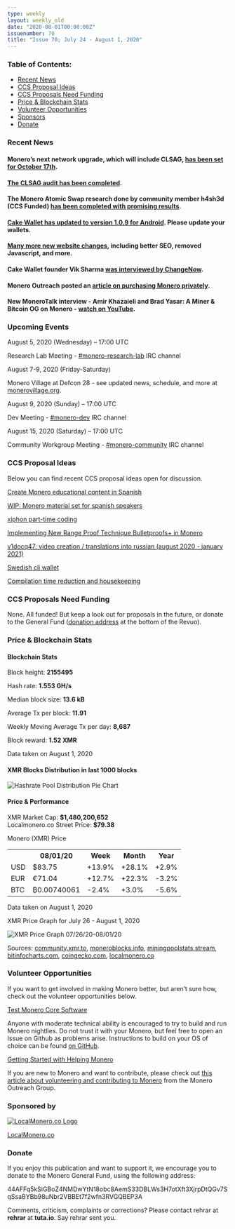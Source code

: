 ```yaml
---
type: weekly
layout: weekly_old
date: "2020-08-01T00:00:00Z"
issuenumber: 70
title: "Issue 70; July 24 - August 1, 2020"
---
```


<h3>Table of Contents:</h3>
<ul class="contents">
    <li><a href="#news">Recent News</a></li>
    <li><a href="#ideas">CCS Proposal Ideas</a></li>
    <li><a href="#proposals">CCS Proposals Need Funding</a></li>
    <li><a href="#stats">Price & Blockchain Stats</a></li>
    <li><a href="#volunteer">Volunteer Opportunities</a></li>
    <li><a href="#sponsor">Sponsors</a></li>
    <li><a href="#donate">Donate</a></li>
</ul>

<h3 id="news">Recent News</h3>

<div class="newsbyte">
    <h4>Monero’s next network upgrade, which will include CLSAG, <a href="https://www.reddit.com/r/Monero/comments/hzw1hu/the_date_of_the_next_monero_network_upgrade_has/" target="_blank">has been set for October 17th</a>.</h4>
</div>

<div class="newsbyte">
    <h4><a href="https://web.getmonero.org/2020/07/31/clsag-audit.html" target="_blank">The CLSAG audit has been completed</a>.</h4>
</div>

<div class="newsbyte">
    <h4>The Monero Atomic Swap research done by community member h4sh3d (CCS Funded) <a href="https://www.reddit.com/r/Monero/comments/i1fknt/ccs_results_monero_atomic_swaps_research/" target="_blank">has been completed with promising results</a>.</h4>
</div>

<div class="newsbyte">
    <h4><a href="https://www.reddit.com/r/Monero/comments/i0s6i1/update_cake_wallet_109_for_android/" target="_blank">Cake Wallet has updated to version 1.0.9 for Android</a>. Please update your wallets.</h4>
</div>

<div class="newsbyte">
    <h4><a href="https://www.reddit.com/r/Monero/comments/i0mpk2/getmoneroorg_updated_massive_performance/" target="_blank">Many more new website changes</a>, including better SEO, removed Javascript, and more.</h4>
</div>

<div class="newsbyte">
    <h4>Cake Wallet founder Vik Sharma <a href="https://changenow.io/blog/know-the-wallet-cake-wallet-founder-vikrant-sharma" target="_blank">was interviewed by ChangeNow</a>.</h4>
</div>

<div class="newsbyte">
    <h4>Monero Outreach posted an <a href="https://www.monerooutreach.org/how-to-buy-monero.html" target="_blank">article on purchasing Monero privately</a>.</h4>
</div>

<div class="newsbyte">
    <h4>New MoneroTalk interview - Amir Khazaieli and Brad Yasar: A Miner & Bitcoin OG on Monero - <a href="https://youtu.be/fKBGH430V2A" target="_blank">watch on YouTube</a>.</h4>
</div>

<h3 id="events">Upcoming Events</h3>

<div class="event">
    <p class="date" markdown="1">August 5, 2020 (Wednesday) – 17:00 UTC</p>
    <p markdown="1">Research Lab Meeting - <a href="irc://chat.freenode.net/#monero-research-lab" target="_blank">#monero-research-lab</a> IRC channel</p>
</div>

<div class="event">
    <p class="date" markdown="1">August 7-9, 2020 (Friday-Saturday)</p>
    <p markdown="1">Monero Village at Defcon 28 - see updated news, schedule, and more at <a href="https://monerovillage.org/" target="_blank">monerovillage.org</a>.</p>
</div>

<div class="event">
    <p class="date" markdown="1">August 9, 2020 (Sunday) – 17:00 UTC</p>
    <p markdown="1">Dev Meeting - <a href="irc://chat.freenode.net/#monero-dev" target="_blank">#monero-dev</a> IRC channel</p>
</div>

<div class="event">
    <p class="date" markdown="1">August 15, 2020 (Saturday) – 17:00 UTC</p>
    <p markdown="1">Community Workgroup Meeting - <a href="irc://chat.freenode.net/#monero-community" target="_blank">#monero-community</a> IRC channel</p>
</div>

<h3 id="ideas">CCS Proposal Ideas</h3>

<p>Below you can find recent CCS proposal ideas open for discussion.</p>

<div class="proposal">
<p><a href="https://repo.getmonero.org/monero-project/ccs-proposals/-/merge_requests/159" target="_blank">Create Monero educational content in Spanish</a></p>
</div>

<div class="proposal">
<p><a href="https://repo.getmonero.org/monero-project/ccs-proposals/-/merge_requests/158" target="_blank">WIP: Monero material set for spanish speakers</a></p>
</div>

<div class="proposal">
<p><a href="https://repo.getmonero.org/monero-project/ccs-proposals/-/merge_requests/157" target="_blank">xiphon part-time coding</a></p>
</div>

<div class="proposal">
<p><a href="https://repo.getmonero.org/monero-project/ccs-proposals/-/merge_requests/156" target="_blank">Implementing New Range Proof Technique Bulletproofs+ in Monero</a></p>
</div>

<div class="proposal">
<p><a href="https://repo.getmonero.org/monero-project/ccs-proposals/-/merge_requests/154" target="_blank">v1docq47: video creation / translations into russian (august 2020 - january 2021)</a></p>
</div>

<div class="proposal">
<p><a href="https://repo.getmonero.org/monero-project/ccs-proposals/-/merge_requests/147" target="_blank">Swedish cli wallet</a></p>
</div>

<div class="proposal">
<p><a href="https://repo.getmonero.org/monero-project/ccs-proposals/-/merge_requests/138" target="_blank">Compilation time reduction and housekeeping</a></p>
</div>

<h3 id="proposals">CCS Proposals Need Funding</h3>

<p>None. All funded! But keep a look out for proposals in the future, or donate to the General Fund (<a href="#donate">donation address</a> at the bottom of the Revuo).</p>

<h3 id="stats">Price & Blockchain Stats</h3>

<h4 class="stat">Blockchain Stats</h4>

<div class="bcstats">
    <p>Block height: <b>2155495</b></p>
    <p>Hash rate: <b>1.553 GH/s</b></p>
    <p>Median block size: <b>13.6 kB</b></p>
    <p>Average Tx per block: <b>11.91</b></p>
    <p>Weekly Moving Average Tx per day: <b>8,687</b></p>
    <p>Block reward: <b>1.52 XMR</b></p>
</div>
<p class="note">Data taken on August 1, 2020</p>

<h4 class="stat">XMR Blocks Distribution in last 1000 blocks</h4>
<p><img src="/img/hashrate-pool-distribution-08011.png" alt="Hashrate Pool Distribution Pie Chart"/></p>

<h4 class="stat">Price & Performance</h4>

<div class="price-intro">XMR Market Cap: <b>$1,480,200,652</b><br>Localmonero.co Street Price: <b>$79.38</b></div>

<p class="table-title">Monero (XMR) Price</p>
<table class="price-table">
  <tr class="row1">
    <th></th>
    <th>08/01/20</th>
    <th>Week</th>
    <th>Month</th>
    <th>Year</th>
  </tr>
  <tr>
    <td data-th="XMR to">USD</td>
    <td data-th="08/01/20">$83.75</td>
    <td data-th="Week" class="green">+13.9%</td>
    <td data-th="Month" class="green">+28.1%</td>
    <td data-th="Year" class="green">+2.9%</td>
  </tr>
  <tr class="row3">
    <td data-th="XMR to">EUR</td>
    <td data-th="08/01/20">€71.04</td>
    <td data-th="Week" class="green">+12.7%</td>
    <td data-th="Month" class="green">+22.3%</td>
    <td data-th="Year" class="red">-3.2%</td>
  </tr>
  <tr>
    <td data-th="XMR to">BTC</td>
    <td data-th="08/01/20">₿0.00740061</td>
    <td data-th="Week" class="red">-2.4%</td>
    <td data-th="Month" class="green">+3.0%</td>
    <td data-th="Year" class="red">-5.6%</td>
  </tr>
</table>
<p class="note">Data taken on August 1, 2020</p>

<p class="table-title">XMR Price Graph for July 26 - August 1, 2020</p>

![XMR Price Graph 07/26/20-08/01/20](/img/weekly-chart-08011.png "XMR Price Graph 07/26/20-08/01/20") 

Sources: <a href="https://community.xmr.to/explorer/mainnet/" target="_blank">community.xmr.to</a>, <a href="https://moneroblocks.info/stats/transaction-stats" target="_blank">moneroblocks.info</a>, <a href="https://miningpoolstats.stream/monero" target="_blank">miningpoolstats.stream</a>, <a href="https://bitinfocharts.com/monero/" target="_blank">bitinfocharts.com</a>, <a href="https://www.coingecko.com/" target="_blank">coingecko.com</a>, <a href="https://localmonero.co/" target="_blank">localmonero.co</a>

<h3 id="volunteer">Volunteer Opportunities</h3>

<p>If you want to get involved in making Monero better, but aren’t sure how, check out the volunteer opportunities below.</p>

<div class="newsbyte">
    <p class="date"><a href="https://github.com/monero-project/monero" target="_blank">Test Monero Core Software</a></p>
    <p>Anyone with moderate technical ability is encouraged to try to build and run Monero nightlies. Do not trust it with your Monero, but feel free to open an Issue on Github as problems arise. Instructions to build on your OS of choice can be found <a href="https://github.com/monero-project/monero#compiling-monero-from-source" target="_blank">on GitHub</a>. </p>
</div>

<div class="newsbyte">
    <p class="date"><a href="https://github.com/monero-project/monero" target="_blank">Getting Started with Helping Monero</a></p>
    <p>If you are new to Monero and want to contribute, please check out <a href="https://www.monerooutreach.org/stories/getting-started-helping-monero.php" target="_blank">this article about volunteering and contributing to Monero</a> from the Monero Outreach Group. </p>
</div>

<h3 id="sponsor">Sponsored by</h3>

<p><a href="https://localmonero.co/" target="_blank"><img src="/img/localmonero-logo.png" alt="LocalMonero.co Logo" class="localmonero"></a></p>

<p class="text-center"><a href="https://localmonero.co/" target="_blank">LocalMonero.co</a></p>

<h3 id="donate">Donate</h3>

<p markdown="1">If you enjoy this publication and want to support it, we encourage you to donate to the Monero General Fund, using the following address:</p>

<p class="address" markdown="1">44AFFq5kSiGBoZ4NMDwYtN18obc8AemS33DBLWs3H7otXft3XjrpDtQGv7SqSsaBYBb98uNbr2VBBEt7f2wfn3RVGQBEP3A</p>

<!--p><a href="monero:44AFFq5kSiGBoZ4NMDwYtN18obc8AemS33DBLWs3H7otXft3XjrpDtQGv7SqSsaBYBb98uNbr2VBBEt7f2wfn3RVGQBEP3A" class="qr"><img src="/img/donate-monero.png"></a></p-->

Comments, criticism, complaints or corrections? Please contact rehrar at **rehrar** at **tuta.io**. Say rehrar sent you.